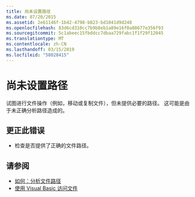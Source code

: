 ```yaml
---
title: 尚未设置路径
ms.date: 07/20/2015
ms.assetid: 2e61146f-1b42-4798-b823-bd1041d9d248
ms.openlocfilehash: 83d6cd310cc7b9b8eb1a89e16f0a08677e356f93
ms.sourcegitcommit: 5c1abeec15fbddcc7dbaa729fabc1f1f29f12045
ms.translationtype: MT
ms.contentlocale: zh-CN
ms.lasthandoff: 03/15/2019
ms.locfileid: "58028415"
---
```

# <a name="the-path-has-not-been-set"></a>尚未设置路径
试图进行文件操作（例如，移动或复制文件），但未提供必要的路径。 这可能是由于未正确分析路径造成的。  
  
## <a name="to-correct-this-error"></a>更正此错误  
  
-   检查是否提供了正确的文件路径。  
  
## <a name="see-also"></a>请参阅

- [如何：分析文件路径](../../visual-basic/developing-apps/programming/drives-directories-files/how-to-parse-file-paths.md)
- [使用 Visual Basic 访问文件](../../visual-basic/developing-apps/programming/drives-directories-files/file-access.md)
